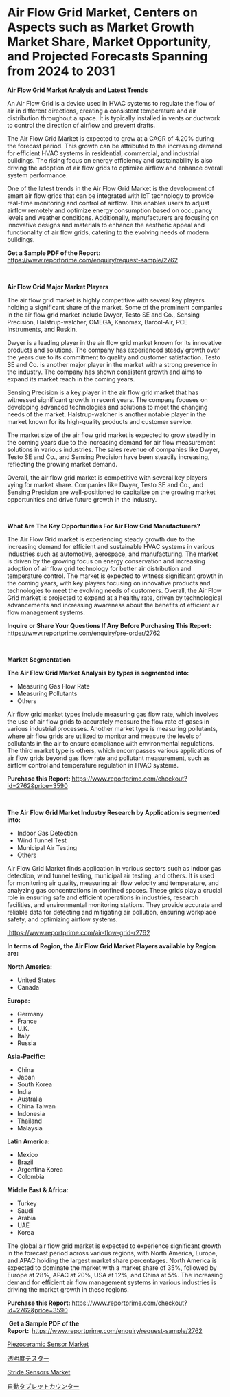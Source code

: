 <p><h1>Air Flow Grid Market, Centers on Aspects such as Market Growth Market Share, Market Opportunity, and Projected Forecasts Spanning from 2024 to 2031</h1></p><p><strong>Air Flow Grid Market Analysis and Latest Trends</strong></p>
<p><p>An Air Flow Grid is a device used in HVAC systems to regulate the flow of air in different directions, creating a consistent temperature and air distribution throughout a space. It is typically installed in vents or ductwork to control the direction of airflow and prevent drafts.</p><p>The Air Flow Grid Market is expected to grow at a CAGR of 4.20% during the forecast period. This growth can be attributed to the increasing demand for efficient HVAC systems in residential, commercial, and industrial buildings. The rising focus on energy efficiency and sustainability is also driving the adoption of air flow grids to optimize airflow and enhance overall system performance.</p><p>One of the latest trends in the Air Flow Grid Market is the development of smart air flow grids that can be integrated with IoT technology to provide real-time monitoring and control of airflow. This enables users to adjust airflow remotely and optimize energy consumption based on occupancy levels and weather conditions. Additionally, manufacturers are focusing on innovative designs and materials to enhance the aesthetic appeal and functionality of air flow grids, catering to the evolving needs of modern buildings.</p></p>
<p><strong>Get a Sample PDF of the Report:&nbsp;</strong> <a href="https://www.reportprime.com/enquiry/request-sample/2762">https://www.reportprime.com/enquiry/request-sample/2762</a></p>
<p>&nbsp;</p>
<p><strong>Air Flow Grid Major Market Players</strong></p>
<p><p>The air flow grid market is highly competitive with several key players holding a significant share of the market. Some of the prominent companies in the air flow grid market include Dwyer, Testo SE and Co., Sensing Precision, Halstrup-walcher, OMEGA, Kanomax, Barcol-Air, PCE Instruments, and Ruskin.</p><p>Dwyer is a leading player in the air flow grid market known for its innovative products and solutions. The company has experienced steady growth over the years due to its commitment to quality and customer satisfaction. Testo SE and Co. is another major player in the market with a strong presence in the industry. The company has shown consistent growth and aims to expand its market reach in the coming years.</p><p>Sensing Precision is a key player in the air flow grid market that has witnessed significant growth in recent years. The company focuses on developing advanced technologies and solutions to meet the changing needs of the market. Halstrup-walcher is another notable player in the market known for its high-quality products and customer service.</p><p>The market size of the air flow grid market is expected to grow steadily in the coming years due to the increasing demand for air flow measurement solutions in various industries. The sales revenue of companies like Dwyer, Testo SE and Co., and Sensing Precision have been steadily increasing, reflecting the growing market demand.</p><p>Overall, the air flow grid market is competitive with several key players vying for market share. Companies like Dwyer, Testo SE and Co., and Sensing Precision are well-positioned to capitalize on the growing market opportunities and drive future growth in the industry.</p></p>
<p>&nbsp;</p>
<p><strong>What Are The Key Opportunities For Air Flow Grid Manufacturers?</strong></p>
<p><p>The Air Flow Grid market is experiencing steady growth due to the increasing demand for efficient and sustainable HVAC systems in various industries such as automotive, aerospace, and manufacturing. The market is driven by the growing focus on energy conservation and increasing adoption of air flow grid technology for better air distribution and temperature control. The market is expected to witness significant growth in the coming years, with key players focusing on innovative products and technologies to meet the evolving needs of customers. Overall, the Air Flow Grid market is projected to expand at a healthy rate, driven by technological advancements and increasing awareness about the benefits of efficient air flow management systems.</p></p>
<p><strong>Inquire or Share Your Questions If Any Before Purchasing This Report:</strong> <a href="https://www.reportprime.com/enquiry/pre-order/2762">https://www.reportprime.com/enquiry/pre-order/2762</a></p>
<p>&nbsp;</p>
<p><strong>Market Segmentation</strong></p>
<p><strong>The Air Flow Grid Market Analysis by types is segmented into:</strong></p>
<p><ul><li>Measuring Gas Flow Rate</li><li>Measuring Pollutants</li><li>Others</li></ul></p>
<p><p>Air flow grid market types include measuring gas flow rate, which involves the use of air flow grids to accurately measure the flow rate of gases in various industrial processes. Another market type is measuring pollutants, where air flow grids are utilized to monitor and measure the levels of pollutants in the air to ensure compliance with environmental regulations. The third market type is others, which encompasses various applications of air flow grids beyond gas flow rate and pollutant measurement, such as airflow control and temperature regulation in HVAC systems.</p></p>
<p><strong>Purchase this Report:&nbsp;</strong><a href="https://www.reportprime.com/checkout?id=2762&price=3590">https://www.reportprime.com/checkout?id=2762&price=3590</a></p>
<p>&nbsp;</p>
<p><strong>The Air Flow Grid Market Industry Research by Application is segmented into:</strong></p>
<p><ul><li>Indoor Gas Detection</li><li>Wind Tunnel Test</li><li>Municipal Air Testing</li><li>Others</li></ul></p>
<p><p>Air Flow Grid Market finds application in various sectors such as indoor gas detection, wind tunnel testing, municipal air testing, and others. It is used for monitoring air quality, measuring air flow velocity and temperature, and analyzing gas concentrations in confined spaces. These grids play a crucial role in ensuring safe and efficient operations in industries, research facilities, and environmental monitoring stations. They provide accurate and reliable data for detecting and mitigating air pollution, ensuring workplace safety, and optimizing airflow systems.</p></p>
<p><a href="https://www.reportprime.com/air-flow-grid-r2762">&nbsp;https://www.reportprime.com/air-flow-grid-r2762</a></p>
<p><strong>In terms of Region, the Air Flow Grid Market Players available by Region are:</strong></p>
<p>
    <p> <strong> North America: </strong>
        <ul>
            <li>United States</li>
            <li>Canada</li>
        </ul>
        </p> 
    <p> <strong> Europe: </strong>
        <ul>
            <li>Germany</li>
            <li>France</li>
            <li>U.K.</li>
            <li>Italy</li>
            <li>Russia</li>
        </ul>
        </p> 
    <p> <strong> Asia-Pacific: </strong>
        <ul>
            <li>China</li>
            <li>Japan</li>
            <li>South Korea</li>
            <li>India</li>
            <li>Australia</li>
            <li>China Taiwan</li>
            <li>Indonesia</li>
            <li>Thailand</li>
            <li>Malaysia</li>
        </ul>
        </p> 
    <p> <strong> Latin America: </strong>
        <ul>
            <li>Mexico</li>
            <li>Brazil</li>
            <li>Argentina Korea</li>
            <li>Colombia</li>
        </ul>
        </p> 
    <p> <strong> Middle East & Africa: </strong>
        <ul>
            <li>Turkey</li>
            <li>Saudi</li>
            <li>Arabia</li>
            <li>UAE</li>
            <li>Korea</li>
        </ul>
    </p>
    </p>
<p><p>The global air flow grid market is expected to experience significant growth in the forecast period across various regions, with North America, Europe, and APAC holding the largest market share percentages. North America is expected to dominate the market with a market share of 35%, followed by Europe at 28%, APAC at 20%, USA at 12%, and China at 5%. The increasing demand for efficient air flow management systems in various industries is driving the market growth in these regions.</p></p>
<p><strong>Purchase this Report: </strong><a href="https://www.reportprime.com/checkout?id=2762&price=3590">https://www.reportprime.com/checkout?id=2762&price=3590</a></p>
<p>&nbsp;<strong>Get a Sample PDF of the Report:&nbsp;&nbsp;</strong><a href="https://www.reportprime.com/enquiry/request-sample/2762">https://www.reportprime.com/enquiry/request-sample/2762</a></p>
<p><strong></strong></p>
<p><p><a href="https://github.com/MyrtisWest1/Market-Research-Report-List-1/blob/main/piezoceramic-sensor-market.md">Piezoceramic Sensor Market</a></p><p><a href="https://github.com/LizaHeller2023/Market-Research-Report-List-1/blob/main/483180872543.md">透明度テスター</a></p><p><a href="https://github.com/LaceyZemlak1/Market-Research-Report-List-1/blob/main/stride-sensors-market.md">Stride Sensors Market</a></p><p><a href="https://github.com/deonnorth8/Market-Research-Report-List-1/blob/main/989296172542.md">自動タブレットカウンター</a></p></p>